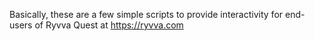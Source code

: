 Basically, these are a few simple scripts to provide interactivity for end-users of Ryvva Quest at https://ryvva.com
